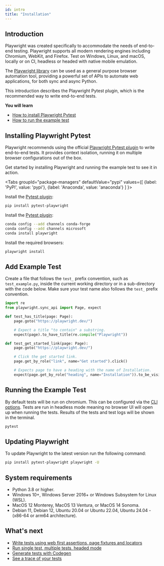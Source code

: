 ```yaml
---
id: intro
title: "Installation"
---
```

## Introduction

Playwright was created specifically to accommodate the needs of end-to-end testing. Playwright supports all modern rendering engines including Chromium, WebKit, and Firefox. Test on Windows, Linux, and macOS, locally or on CI, headless or headed with native mobile emulation.

The [Playwright library](./library.md) can be used as a general purpose browser automation tool, providing a powerful set of APIs to automate web applications, for both sync and async Python.

This introduction describes the Playwright Pytest plugin, which is the recommended way to write end-to-end tests.

**You will learn**

- [How to install Playwright Pytest](/intro.md#installing-playwright-pytest)
- [How to run the example test](/intro.md#running-the-example-test)

## Installing Playwright Pytest

Playwright recommends using the official [Playwright Pytest plugin](./test-runners.md) to write end-to-end tests. It provides context isolation, running it on multiple browser configurations out of the box.

Get started by installing Playwright and running the example test to see it in action.

<Tabs
  groupId="package-managers"
  defaultValue="pypi"
  values={[
    {label: 'PyPI', value: 'pypi'},
    {label: 'Anaconda', value: 'anaconda'}
  ]
}>
<TabItem value="pypi">

Install the [Pytest plugin](https://pypi.org/project/pytest-playwright/):

```bash
pip install pytest-playwright
```

</TabItem>
<TabItem value="anaconda">

Install the [Pytest plugin](https://anaconda.org/Microsoft/pytest-playwright):

```bash
conda config --add channels conda-forge
conda config --add channels microsoft
conda install playwright
```

</TabItem>
</Tabs>

Install the required browsers:

```bash
playwright install
```

## Add Example Test

Create a file that follows the `test_` prefix convention, such as `test_example.py`, inside the current working directory or in a sub-directory with the code below. Make sure your test name also follows the `test_` prefix convention.

```py title="test_example.py"
import re
from playwright.sync_api import Page, expect

def test_has_title(page: Page):
    page.goto("https://playwright.dev/")

    # Expect a title "to contain" a substring.
    expect(page).to_have_title(re.compile("Playwright"))

def test_get_started_link(page: Page):
    page.goto("https://playwright.dev/")

    # Click the get started link.
    page.get_by_role("link", name="Get started").click()

    # Expects page to have a heading with the name of Installation.
    expect(page.get_by_role("heading", name="Installation")).to_be_visible()
```

## Running the Example Test

By default tests will be run on chromium. This can be configured via the [CLI options](./running-tests.md). Tests are run in headless mode meaning no browser UI will open up when running the tests. Results of the tests and test logs will be shown in the terminal.

```bash
pytest
```

## Updating Playwright

To update Playwright to the latest version run the following command:

```bash
pip install pytest-playwright playwright -U
```

## System requirements

- Python 3.8 or higher.
- Windows 10+, Windows Server 2016+ or Windows Subsystem for Linux (WSL).
- MacOS 12 Monterey, MacOS 13 Ventura, or MacOS 14 Sonoma.
- Debian 11, Debian 12, Ubuntu 20.04 or Ubuntu 22.04, Ubuntu 24.04 - (x86-64 or arm64 architecture).

## What's next

- [Write tests using web first assertions, page fixtures and locators](./writing-tests.md)
- [Run single test, multiple tests, headed mode](./running-tests.md)
- [Generate tests with Codegen](./codegen.md)
- [See a trace of your tests](./trace-viewer-intro.md)
